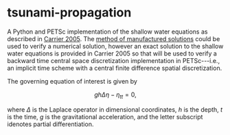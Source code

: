 # tsunami-propagation

A Python and PETSc implementation of the shallow water equations as described 
in [Carrier 2005](https://www.techscience.com/CMES/v10n2/24866). The [method
of manufactured solutions](https://mooseframework.inl.gov/python/mms.html) could
be used to verify a numerical solution, however an exact solution to the shallow water equations 
is provided in Carrier 2005 so that will be used to verify a backward time central space
discretization implementation in PETSc---i.e., an implicit time scheme with a 
central finite difference spatial discretization.

The governing equation of interest is given by

$$
g h \Delta \eta - \eta_{tt}= 0,
$$

where $\Delta$ is the Laplace operator in dimensional coordinates, $h$ is the
depth, $t$ is the time, $g$ is the gravitational acceleration, and the letter
subscript idenotes partial differentiation.
